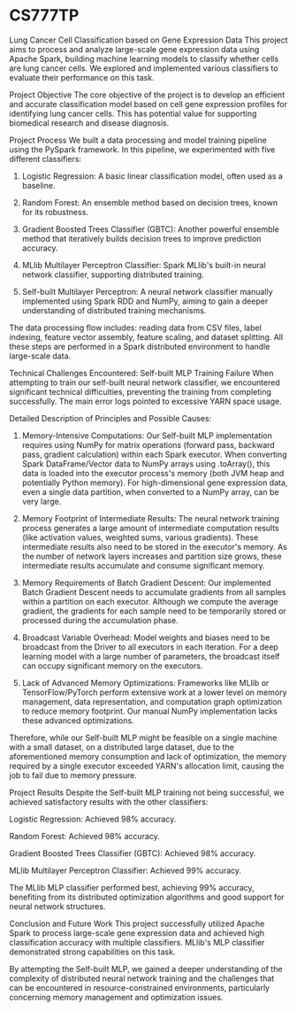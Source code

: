 # CS777TP
Lung Cancer Cell Classification based on Gene Expression Data
This project aims to process and analyze large-scale gene expression data using Apache Spark, building machine learning models to classify whether cells are lung cancer cells. We explored and implemented various classifiers to evaluate their performance on this task.

Project Objective
The core objective of the project is to develop an efficient and accurate classification model based on cell gene expression profiles for identifying lung cancer cells. This has potential value for supporting biomedical research and disease diagnosis.

Project Process
We built a data processing and model training pipeline using the PySpark framework. In this pipeline, we experimented with five different classifiers:

1. Logistic Regression: A basic linear classification model, often used as a baseline.

2. Random Forest: An ensemble method based on decision trees, known for its robustness.

3. Gradient Boosted Trees Classifier (GBTC): Another powerful ensemble method that iteratively builds decision trees to improve prediction accuracy.

4. MLlib Multilayer Perceptron Classifier: Spark MLlib's built-in neural network classifier, supporting distributed training.

5. Self-built Multilayer Perceptron: A neural network classifier manually implemented using Spark RDD and NumPy, aiming to gain a deeper understanding of distributed training mechanisms.

The data processing flow includes: reading data from CSV files, label indexing, feature vector assembly, feature scaling, and dataset splitting. All these steps are performed in a Spark distributed environment to handle large-scale data.

Technical Challenges Encountered: Self-built MLP Training Failure
When attempting to train our self-built neural network classifier, we encountered significant technical difficulties, preventing the training from completing successfully. The main error logs pointed to excessive YARN space usage.

Detailed Description of Principles and Possible Causes:

1. Memory-Intensive Computations: Our Self-built MLP implementation requires using NumPy for matrix operations (forward pass, backward pass, gradient calculation) within each Spark executor. When converting Spark DataFrame/Vector data to NumPy arrays using .toArray(), this data is loaded into the executor process's memory (both JVM heap and potentially Python memory). For high-dimensional gene expression data, even a single data partition, when converted to a NumPy array, can be very large.

2. Memory Footprint of Intermediate Results: The neural network training process generates a large amount of intermediate computation results (like activation values, weighted sums, various gradients). These intermediate results also need to be stored in the executor's memory. As the number of network layers increases and partition size grows, these intermediate results accumulate and consume significant memory.

3. Memory Requirements of Batch Gradient Descent: Our implemented Batch Gradient Descent needs to accumulate gradients from all samples within a partition on each executor. Although we compute the average gradient, the gradients for each sample need to be temporarily stored or processed during the accumulation phase.

4. Broadcast Variable Overhead: Model weights and biases need to be broadcast from the Driver to all executors in each iteration. For a deep learning model with a large number of parameters, the broadcast itself can occupy significant memory on the executors.

5. Lack of Advanced Memory Optimizations: Frameworks like MLlib or TensorFlow/PyTorch perform extensive work at a lower level on memory management, data representation, and computation graph optimization to reduce memory footprint. Our manual NumPy implementation lacks these advanced optimizations.

Therefore, while our Self-built MLP might be feasible on a single machine with a small dataset, on a distributed large dataset, due to the aforementioned memory consumption and lack of optimization, the memory required by a single executor exceeded YARN's allocation limit, causing the job to fail due to memory pressure.

Project Results
Despite the Self-built MLP training not being successful, we achieved satisfactory results with the other classifiers:

Logistic Regression: Achieved 98% accuracy.

Random Forest: Achieved 98% accuracy.

Gradient Boosted Trees Classifier (GBTC): Achieved 98% accuracy.

MLlib Multilayer Perceptron Classifier: Achieved 99% accuracy.

The MLlib MLP classifier performed best, achieving 99% accuracy, benefiting from its distributed optimization algorithms and good support for neural network structures.

Conclusion and Future Work
This project successfully utilized Apache Spark to process large-scale gene expression data and achieved high classification accuracy with multiple classifiers. MLlib's MLP classifier demonstrated strong capabilities on this task.

By attempting the Self-built MLP, we gained a deeper understanding of the complexity of distributed neural network training and the challenges that can be encountered in resource-constrained environments, particularly concerning memory management and optimization issues.
